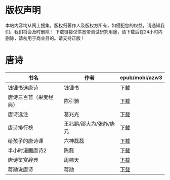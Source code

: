 # 版权声明

本站内容均从网上搜集，版权归著作人及版权方所有，如侵犯您的权益，请通知我们，我们将会及时删除！ 下载链接仅供宽带测试研究用途，请下载后在24小时内删除，请勿用于商业目的。请支持正版！

# 唐诗

| 书名 | 作者 | epub/mobi/azw3 |
| --- | --- | --- |
| 钱锺书选唐诗 | 钱锺书 | [下载](https://url89.ctfile.com/f/31084289-1375513468-25af5c?p=8866) |
| 唐诗三百首（果麦经典） | 陈引驰 | [下载](https://url89.ctfile.com/f/31084289-1357004200-106e00?p=8866) |
| 唐诗选注 | 葛兆光 | [下载](https://url89.ctfile.com/f/31084289-1356990052-86abee?p=8866) |
| 唐诗排行榜 | 王兆鹏/邵大为/张静/唐元 | [下载](https://url89.ctfile.com/f/31084289-1357048627-25d87f?p=8866) |
| 给孩子的唐诗课 | 六神磊磊 | [下载](https://url89.ctfile.com/f/31084289-1357043047-73180f?p=8866) |
| 半小时漫画唐诗2 | 陈磊 | [下载](https://url89.ctfile.com/f/31084289-1357040122-5a5f09?p=8866) |
| 唐诗鉴赏辞典 | 周啸天 | [下载](https://url89.ctfile.com/f/31084289-1357032091-ade230?p=8866) |
| 蒋勋说唐诗 | 蒋勋 | [下载](https://url89.ctfile.com/f/31084289-1357021003-a4fa60?p=8866) |
